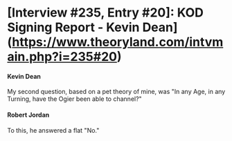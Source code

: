 # [Interview #235, Entry #20]: KOD Signing Report - Kevin Dean](https://www.theoryland.com/intvmain.php?i=235#20)

#### Kevin Dean

My second question, based on a pet theory of mine, was "In any Age, in any Turning, have the Ogier been able to channel?"

#### Robert Jordan

To this, he answered a flat "No."

